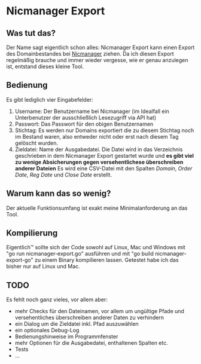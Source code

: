 # Nicmanager Export

## Was tut das?
Der Name sagt eigentlich schon alles: Nicmanager Export kann einen Export des Domainbestandes bei [Nicmanager](https://nicmanager.com/) ziehen. Da ich diesen Export regelmäßig brauche und immer wieder vergesse, wie er genau anzulegen ist, entstand dieses kleine Tool.
## Bedienung
Es gibt lediglich vier Eingabefelder:
1. Username: Der Benutzername bei Nicmanager (im Idealfall ein Unterbenutzer der ausschließlich Lesezugriff via API hat)
2. Passwort: Das Passwort für den obigen Benutzernamen
3. Stichtag: Es werden nur Domains exportiert die zu diesem Stichtag noch im Bestand waren, also entweder nicht oder erst nach diesem Tag gelöscht wurden.
4. Zieldatei: Name der Ausgabedatei. Die Datei wird in das Verzeichnis geschrieben in dem Nicmanager Export gestartet wurde und **es gibt viel zu wenige Absicherungen gegen versehentlichese überschreiben anderer Dateien**
Es wird eine CSV-Datei mit den Spalten *Domain*, *Order Date*, *Reg Date* und *Close Date* erstellt. 

## Warum kann das so wenig?
Der aktuelle Funktionsumfang ist exakt meine Minimalanforderung an das Tool. 

## Kompilierung
Eigentlich™ sollte sich der Code sowohl auf Linux, Mac und Windows mit "go run nicmanager-export.go" ausführen und mit "go build nicmanager-export-go" zu einem Binary kompilieren lassen. 
Getestet habe ich das bisher nur auf Linux und Mac. 

## TODO
Es fehlt noch ganz vieles, vor allem aber:
- mehr Checks für den Dateinamen, vor allem um ungültige Pfade und versehentliches überschreiben anderer Daten zu verhindern
- ein Dialog um die Zieldatei inkl. Pfad auszuwählen
- ein optionales Debug-Log
- Bedienungshinweise im Programmfenster
- mehr Optionen für die Ausgabedatei, enthaltenen Spalten etc.
- Tests
- ...

